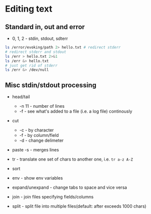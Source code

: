 # Editing text

## Standard in, out and error

* 0, 1, 2 - stdin, stdout, sdterr

```bash
ls /error/evoking/path 2> hello.txt # redirect stderr
# redirect stderr and stdout
ls /err > hello.txt 2>&1
ls /err &> hello.txt
# just get rid of stderr
ls /err &> /dev/null
```

## Misc stdin/stdout processing

* head/tail
  * -n 11 - number of lines
  * -f - see what's added to a file (i.e. a log file) continously
* cut
  * -c - by character
  * -f - by column/field
  * -d - change delimeter
* paste -s - merges lines
* tr - translate one set of chars to another one, i.e. `tr a-z A-Z`
* sort

* env - show env variables
* expand/unexpand - change tabs to space and vice versa
* join - join files specifying fields/columns
* split - split file into multiple files(default: after exceeds 1000 chars)
